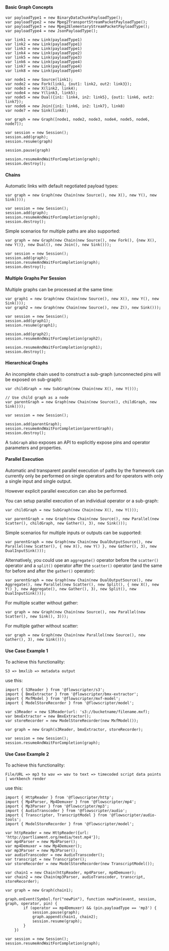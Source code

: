 #### Basic Graph Concepts

```
var payloadType1 = new BinaryDataChunkPayloadType();
var payloadType2 = new Mpeg2TransportStreamPacketPayloadType();
var payloadType3 = new Mpeg2ElementaryStreamPacketPayloadType();
var payloadType4 = new JsonPayloadType();

var link1 = new Link(payloadType1)
var link2 = new Link(payloadType1)
var link3 = new Link(payloadType1)
var link4 = new Link(payloadType2)
var link5 = new Link(payloadType3)
var link6 = new Link(payloadType4)
var link7 = new Link(payloadType4)
var link8 = new Link(payloadType4)

var node1 = new Source(link1);
var node2 = new Fork(link1, {out1: link2, out2: link3});
var node3 = new X(link2, link4);
var node4 = new Y(link3, link5);
var node5 = new Dual({in1: link4, in2: link5}, {out1: link6, out2: link7});
var node6 = new Join({in1: link6, in2: link7}, link8)
var node7 = new Sink(link8);

var graph = new Graph([node1, node2, node3, node4, node5, node6, node7]);

var session = new Session();
session.add(graph);
session.resume(graph)

session.pause(graph)

session.resumeAndWaitForCompletion(graph);
session.destroy();
```

#### Chains

Automatic links with default negotiated payload types:

```
var graph = new Graph(new Chain(new Source(), new X(), new Y(), new Sink()));

var session = new Session();
session.add(graph);
session.resumeAndWaitForCompletion(graph);
session.destroy();
```

Simple scenarios for multiple paths are also supported:

```
var graph = new Graph(new Chain(new Source(), new Fork(), {new X(), new Y()}, new Dual(), new Join(), new Sink()));

var session = new Session();
session.add(graph);
session.resumeAndWaitForCompletion(graph);
session.destroy();
```

#### Multiple Graphs Per Session

Multiple graphs can be processed at the same time:
 
```
var graph1 = new Graph(new Chain(new Source(), new X(), new Y(), new Sink()));
var graph2 = new Graph(new Chain(new Source(), new Z(), new Sink()));

var session = new Session();
session.add(graph1);
session.resume(graph1);

session.add(graph2);
session.resumeAndWaitForCompletion(graph2);

session.resumeAndWaitForCompletion(graph1);
session.destroy();
```

#### Hierarchical Graphs

An incomplete chain used to construct a sub-graph (unconnected pins will be exposed on sub-graph):

```
var childGraph = new SubGraph(new Chain(new X(), new Y()));

// Use child graph as a node
var parentGraph = new Graph(new Chain(new Source(), childGraph, new Sink()));

var session = new Session();

session.add(parentGraph);
session.resumeAndWaitForCompletion(parentGraph);
session.destroy();
```

A `SubGraph` also exposes an API to explicitly expose pins and operator parameters and properties.

#### Parallel Execution 

Automatic and transparent parallel execution of paths by the framework can currently only be performed 
on single operators and for operators with only a single input and single output.

However explicit parallel execution can also be performed. 

You can setup parallel execution of an individual operator or a sub-graph:

```
var childGraph = new SubGraph(new Chain(new X(), new Y()));

var parentGraph = new Graph(new Chain(new Source(), new Parallel(new Scatter(), childGraph, new Gather(), 3), new Sink()));
```

Simple scenarios for multiple inputs or outputs can be supported:

```
var parentGraph = new Graph(new Chain(new DualOutputSource(), new Parallel(new Scatter(), { new X(), new Y() }, new Gather(), 3), new DualInputSink()));
```

Alternatively, you could use an `aggregate()` operator before the `scatter()` operator and a `split()` operator after the `scatter()` operator 
(and the same for before and after the `gather()` operator):


```
var parentGraph = new Graph(new Chain(new DualOutputSource(), new Aggregate(), new Parallel(new Scatter(), new Split(), { new X(), new Y() }, new Aggregate(), new Gather(), 3), new Split(), new DualInputSink()));
```

For multiple scatter without gather:

```
var graph = new Graph(new Chain(new Source(), new Parallel(new Scatter(), new Sink(), 3)));
```

For multiple gather without scatter:

```
var graph = new Graph(new Chain(new Parallel(new Source(), new Gather(), 3), new Sink()));
```

#### Use Case Example 1

To achieve this functionality:

```
S3 => bmxlib => metadata output
```

use this:

```
import { S3Reader } from '@flowscripter/s3';
import { BmxExtractor } from '@flowscripter/bmx-extractor';
import { MxfModel } from '@flowscripter/mxf-model';
import { ModelStoreRecorder } from '@flowscripter/model';

var s3Reader = new S3Reader(url: 's3://bucketname/filename.mxf);
var bmxExtractor = new BmxExtractor();
var storeRecorder = new ModelStoreRecorder(new MxfModel());

var graph = new Graph(s3Reader, bmxExtractor, storeRecorder);

var session = new Session();
session.resumeAndWaitForCompletion(graph);

```

#### Use Case Example 2

To achieve this functionality:

```
File/URL => mp3 to wav => wav to text => timecoded script data points | workbench render
```

use this:

```
import { HttpReader } from '@flowscripter/http';
import { Mp4Parser, Mp4Demuxer } from '@flowscripter/mp4';
import { Mp3Parser } from '@flowscripter/mp3';
import { AudioTranscoder } from '@flowscripter/audio';
import { Transcripter, TranscriptModel } from '@flowscripter/audio-tools';
import { ModelStoreRecorder } from '@flowscripter/model';

var httpReader = new HttpReader({url: 'http://partliament.org/media/test.mp4'});
var mp4Parser = new Mp4Parser();
var mp4Demuxer = new Mp4Demuxer();
var mp3Parser = new Mp3Parser();
var audioTranscoder = new AudioTranscoder();
var transcript = new Transcripter();
var storeRecorder = new ModelStoreRecorder(new TranscriptModel());

var chain1 = new Chain(httpReader, mp4Parser, mp4Demuxer);
var chain2 = new Chain(mp3Parser, audioTranscoder, transcript, storeRecorder);

var graph = new Graph(chain1);

graph.onEvent(Symbol.for("newPin"), function newPin(event, session, graph, operator, pin) {
        if (operator == mp4Demuxer) && (pin.payloadType == 'mp3') {
            session.pause(graph);
            graph.append(chain1, chain2);
            session.resume(graph);
        }
    })

var session = new Session();
session.resumeAndWaitForCompletion(graph);
```
